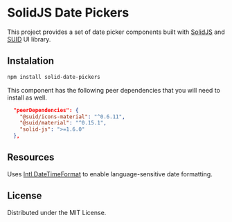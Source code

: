 # SolidJS Date Pickers

This project provides a set of date picker components built with [SolidJS](https://www.solidjs.com/) and [SUID](https://suid.io/) UI library.

## Instalation

```sh
npm install solid-date-pickers
```

This component has the following peer dependencies that you will need to install as well.

```json
  "peerDependencies": {
    "@suid/icons-material": "^0.6.11",
    "@suid/material": "^0.15.1",
    "solid-js": ">=1.6.0"
  },
```

## Resources

Uses [Intl.DateTimeFormat](https://developer.mozilla.org/en-US/docs/Web/JavaScript/Reference/Global_Objects/Intl/DateTimeFormat) to enable language-sensitive date formatting.

## License

Distributed under the MIT License.
